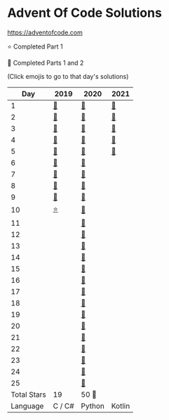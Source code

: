 # Advent Of Code Solutions

<https://adventofcode.com>

:star: Completed Part 1

:star2: Completed Parts 1 and 2

(Click emojis to go to that day's solutions)

| Day  | 2019                  | 2020                  | 2021                                          |
| ---- | --------------------- | --------------------- | --------------------------------------------- |
| 1    | [:star2:](2020/Day01) | [:star2:](2020/Day01) | [:star2:](2021/src/main/kotlin/days/Day01.kt) |
| 2    | [:star2:](2020/Day02) | [:star2:](2020/Day02) | [:star2:](2021/src/main/kotlin/days/Day02.kt) |
| 3    | [:star2:](2020/Day03) | [:star2:](2020/Day03) | [:star2:](2021/src/main/kotlin/days/Day03.kt) |
| 4    | [:star2:](2020/Day04) | [:star2:](2020/Day04) | [:star2:](2021/src/main/kotlin/days/Day04.kt) |
| 5    | [:star2:](2020/Day05) | [:star2:](2020/Day05) | [:star2:](2021/src/main/kotlin/days/Day05.kt) |
| 6    | [:star2:](2020/Day06) | [:star2:](2020/Day06) |  |
| 7    | [:star2:](2020/Day07) | [:star2:](2020/Day07) |  |
| 8    | [:star2:](2020/Day08) | [:star2:](2020/Day08) |  |
| 9    | [:star2:](2020/Day09) | [:star2:](2020/Day09) |  |
| 10   | [:star:](2020/Day10)  | [:star2:](2020/Day10) |  |
| 11   |                       | [:star2:](2020/Day11) |  |
| 12   |                       | [:star2:](2020/Day12) |  |
| 13   |                       | [:star2:](2020/Day13) |  |
| 14   |                       | [:star2:](2020/Day14) |  |
| 15   |                       | [:star2:](2020/Day15) |  |
| 16   |                       | [:star2:](2020/Day16) |  |
| 17   |                       | [:star2:](2020/Day17) |  |
| 18   |                       | [:star2:](2020/Day18) |  |
| 19   |                       | [:star2:](2020/Day19) |  |
| 20   |                       | [:star2:](2020/Day20) |  |
| 21   |                       | [:star2:](2020/Day21) |  |
| 22   |                       | [:star2:](2020/Day22) |  |
| 23   |                       | [:star2:](2020/Day23) |  |
| 24   |                       | [:star2:](2020/Day24) |  |
| 25   |                       | [:star2:](2020/Day25) |  |
| Total Stars | 19     | 50 :tada: |        |
| Language    | C / C# | Python    | Kotlin |
